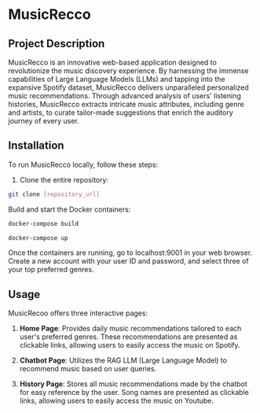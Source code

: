 # MusicRecco

## Project Description
MusicRecco is an innovative web-based application designed to revolutionize the music discovery experience. By harnessing the immense capabilities of Large Language Models (LLMs) and tapping into the expansive Spotify dataset, MusicRecco delivers unparalleled personalized music recommendations. Through advanced analysis of users' listening histories, MusicRecco extracts intricate music attributes, including genre and artists, to curate tailor-made suggestions that enrich the auditory journey of every user.

## Installation
To run MusicRecco locally, follow these steps:

1. Clone the entire repository:

```bash
git clone [repository_url]
```

Build and start the Docker containers:
```bash
docker-compose build
```
```bash
docker-compose up
```

Once the containers are running, go to localhost:9001 in your web browser.
Create a new account with your user ID and password, and select three of your top preferred genres.

## Usage
MusicRecoo offers three interactive pages:

1. **Home Page**: Provides daily music recommendations tailored to each user's preferred genres. These recommendations are presented as clickable links, allowing users to easily access the music on Spotify.

2. **Chatbot Page**: Utilizes the RAG LLM (Large Language Model) to recommend music based on user queries.

3. **History Page**: Stores all music recommendations made by the chatbot for easy reference by the user. Song names are presented as clickable links, allowing users to easily access the music on Youtube.
